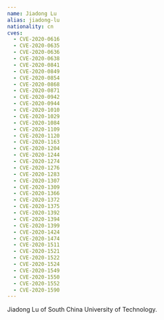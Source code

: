 ```yaml
---
name: Jiadong Lu
alias: jiadong-lu
nationality: cn
cves:
  - CVE-2020-0616
  - CVE-2020-0635
  - CVE-2020-0636
  - CVE-2020-0638
  - CVE-2020-0841
  - CVE-2020-0849
  - CVE-2020-0854
  - CVE-2020-0868
  - CVE-2020-0871
  - CVE-2020-0942
  - CVE-2020-0944
  - CVE-2020-1010
  - CVE-2020-1029
  - CVE-2020-1084
  - CVE-2020-1109
  - CVE-2020-1120
  - CVE-2020-1163
  - CVE-2020-1204
  - CVE-2020-1244
  - CVE-2020-1274
  - CVE-2020-1276
  - CVE-2020-1283
  - CVE-2020-1307
  - CVE-2020-1309
  - CVE-2020-1366
  - CVE-2020-1372
  - CVE-2020-1375
  - CVE-2020-1392
  - CVE-2020-1394
  - CVE-2020-1399
  - CVE-2020-1424
  - CVE-2020-1474
  - CVE-2020-1511
  - CVE-2020-1521
  - CVE-2020-1522
  - CVE-2020-1524
  - CVE-2020-1549
  - CVE-2020-1550
  - CVE-2020-1552
  - CVE-2020-1590
---
```

Jiadong Lu of South China University of Technology.